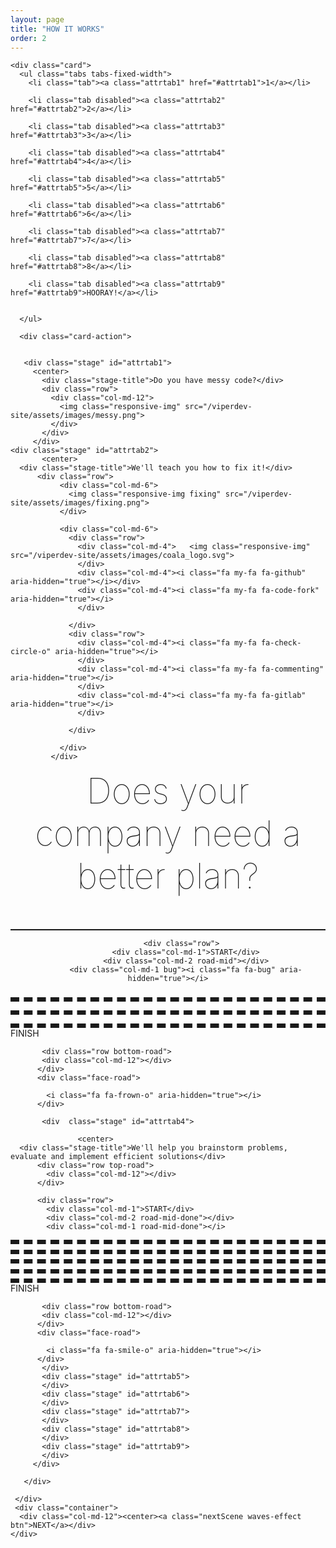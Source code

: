 ```yaml
---
layout: page
title: "HOW IT WORKS"
order: 2
---
```

<section>
  <div class="container">

    <div class="card">
      <ul class="tabs tabs-fixed-width">
        <li class="tab"><a class="attrtab1" href="#attrtab1">1</a></li>

        <li class="tab disabled"><a class="attrtab2" href="#attrtab2">2</a></li>

        <li class="tab disabled"><a class="attrtab3" href="#attrtab3">3</a></li>

        <li class="tab disabled"><a class="attrtab4" href="#attrtab4">4</a></li>

        <li class="tab disabled"><a class="attrtab5" href="#attrtab5">5</a></li>

        <li class="tab disabled"><a class="attrtab6" href="#attrtab6">6</a></li>

        <li class="tab disabled"><a class="attrtab7" href="#attrtab7">7</a></li>

        <li class="tab disabled"><a class="attrtab8" href="#attrtab8">8</a></li>

        <li class="tab disabled"><a class="attrtab9" href="#attrtab9">HOORAY!</a></li>


      </ul>

      <div class="card-action">


       <div class="stage" id="attrtab1">
         <center>
           <div class="stage-title">Do you have messy code?</div>
           <div class="row">
             <div class="col-md-12">
               <img class="responsive-img" src="/viperdev-site/assets/images/messy.png">
             </div>
           </div>
         </div>
    <div class="stage" id="attrtab2">
           <center>
      <div class="stage-title">We'll teach you how to fix it!</div>
          <div class="row">
               <div class="col-md-6">
                 <img class="responsive-img fixing" src="/viperdev-site/assets/images/fixing.png">
               </div>

               <div class="col-md-6">
                 <div class="row">
                   <div class="col-md-4">   <img class="responsive-img" src="/viperdev-site/assets/images/coala_logo.svg">
                   </div>
                   <div class="col-md-4"><i class="fa my-fa fa-github" aria-hidden="true"></i></div>
                   <div class="col-md-4"><i class="fa my-fa fa-code-fork" aria-hidden="true"></i>
                   </div>

                 </div>
                 <div class="row">
                   <div class="col-md-4"><i class="fa my-fa fa-check-circle-o" aria-hidden="true"></i>
                   </div>
                   <div class="col-md-4"><i class="fa my-fa fa-commenting" aria-hidden="true"></i>
                   </div>
                   <div class="col-md-4"><i class="fa my-fa fa-gitlab" aria-hidden="true"></i>
                   </div>

                 </div>

               </div>
             </div>
  </div>
  
  <div class="stage" id="attrtab3">
        <center>
      <div class="stage-title">Does your company need a better plan?</div><br><br><br>
          <div class="row top-road">
            <div class="col-md-12"></div>
          </div>

          <div class="row">
            <div class="col-md-1">START</div>
            <div class="col-md-2 road-mid"></div>
            <div class="col-md-1 bug"><i class="fa fa-bug" aria-hidden="true"></i>
</div>
            <div class="col-md-2 road-mid"></div>
            <div class="col-md-1 bug"><i class="fa fa-bomb" aria-hidden="true"></i>
</div>
            <div class="col-md-1 road-mid"></div>
            <div class="col-md-1 dig"><i class="fa fa-circle" aria-hidden="true"></i>

</div>
            <div class="col-md-2 road-mid"></div>
            <div class="col-md-1">FINISH</div>
          </div>

           <div class="row bottom-road">
           <div class="col-md-12"></div>
          </div>
          <div class="face-road">
            
            <i class="fa fa-frown-o" aria-hidden="true"></i>
          </div>
  </div>

 
           <div  class="stage" id="attrtab4">

                   <center>
      <div class="stage-title">We'll help you brainstorm problems, evaluate and implement efficient solutions</div>
          <div class="row top-road">
            <div class="col-md-12"></div>
          </div>

          <div class="row">
            <div class="col-md-1">START</div>
            <div class="col-md-2 road-mid-done"></div>
            <div class="col-md-1 road-mid-done"></i>
</div>
            <div class="col-md-2 road-mid-done"></div>
            <div class="col-md-1 road-mid-done"></i>
</div>
            <div class="col-md-1 road-mid-done"></div>
            <div class="col-md-1 road-mid-done"></i>

</div>
            <div class="col-md-2 road-mid-done"></div>
            <div class="col-md-1">FINISH</div>
          </div>

           <div class="row bottom-road">
           <div class="col-md-12"></div>
          </div>
          <div class="face-road">
            
            <i class="fa fa-smile-o" aria-hidden="true"></i>
          </div>
           </div>
           <div class="stage" id="attrtab5">
           </div>
           <div class="stage" id="attrtab6">
           </div>
           <div class="stage" id="attrtab7">
           </div>
           <div class="stage" id="attrtab8">
           </div>
           <div class="stage" id="attrtab9">
           </div>
         </div>

       </div>

     </div>
     <div class="container">
      <div class="col-md-12"><center><a class="nextScene waves-effect btn">NEXT</a></div>
    </div>
  </section>

  <script type="text/javascript">

    $(document).ready(function(){

      story = {}
      story.length = 9;
      $('ul.tabs').tabs();

      $('.nextScene').on("click", function(){

        var attribute =   $('.tab').find('.active').attr('href');
        var regex = /(\d+)/g;
        var cur = (attribute.match(regex));  

        if(cur >= story.length){
          cur = 1;
        }

        else if(cur < story.length){


          $('.' + 'attrtab' + cur.toString()).parent().next().removeClass('disabled');
          console.log(cur);
          cur++;
        }

        $('ul.tabs').tabs('select_tab', 'attrtab' + cur.toString());

      });
    });
  </script>

  <style type="text/css">
    .scene{
      padding: 0.5em;
      font-family: "Roboto";
      text-align: center;
      font-size: 1.3em;
    }

    .scene-content{

    }

    .stage{
      height: 25em;
    }

    .nextScene{
      width: 100%
    }
    .hr-line{
      height: 3em;
      border-bottom: 2px solid;
    }

    .side-title{
      margin-bottom: 0.8em;
    }

    .stage-title{
      font-size: 4em;
      font-family: BlinkMacSystemFont, Roboto;
      font-weight: 100;
    }
 img{
    -webkit-filter: grayscale(100%); /* Safari 6.0 - 9.0 */
    filter: grayscale(100%);
 }

 .road-mid{
      border-top: 7px dashed;
    margin-top: 1em;
 }

.road-mid-done{
      border-top: 7px dashed;
    margin-top: 0.6em;
 }
 .top-road{
    border-bottom: 2px solid;
 }

 .bottom-road{
      border-top: 2px solid;
 }

 .bug , .dig{
      font-size: 2em;
 }

 .face-road{
  font-size: 4em;
 }

  </style>